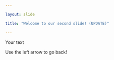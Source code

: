 ```yaml
---

layout: slide

title: "Welcome to our second slide! (UPDATE)"

---
```


Your text

Use the left arrow to go back!
